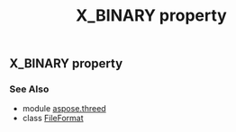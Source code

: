 ﻿---
title: X_BINARY property
second_title: Aspose.3D for Python via .NET API References
description: 
type: docs
weight: 520
url: /python-net/aspose.threed/fileformat/x_binary/
is_root: false
---

## X_BINARY property


### See Also
* module [aspose.threed](../../)
* class [FileFormat](/3d/python-net/aspose.threed/fileformat)
